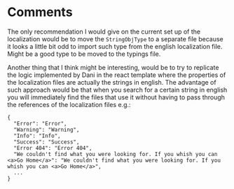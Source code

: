 # Comments
The only recommendation I would give on the current set up of the localization would be to move the `StringObjType` to a separate file because it looks a little bit odd to import such type from the english localization file. Might be a good type to be moved to the typings file.

Another thing that I think might be interesting, would be to try to replicate the logic implemented by Dani in the react template where the properties of the localization files are actually the strings in english. The advantage of such approach would be that when you search for a certain string in english you will immediately find the files that use it without having to pass through the references of the localization files e.g.:
```
{
  "Error": "Error",
  "Warning": "Warning",
  "Info": "Info",
  "Success": "Success",
  "Error 404": "Error 404",
  "We couldn't find what you were looking for. If you whish you can <a>Go Home</a>": "We couldn't find what you were looking for. If you whish you can <a>Go Home</a>",
  ...
}
```